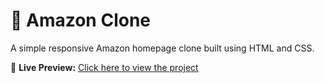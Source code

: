 # 🛒 Amazon Clone

A simple responsive Amazon homepage clone built using HTML and CSS.

🚀 **Live Preview:** [Click here to view the project](https://raushani220202.github.io/Amazon-clone/)
